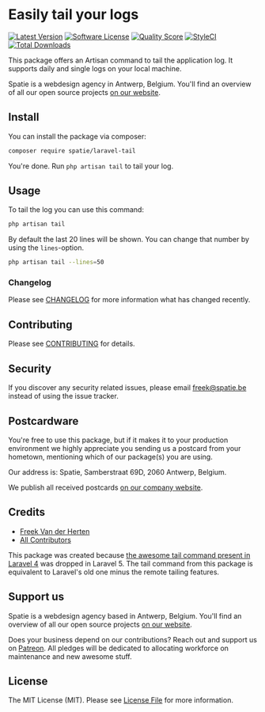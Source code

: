 # Easily tail your logs

[![Latest Version](https://img.shields.io/github/release/spatie/laravel-tail.svg?style=flat-square)](https://github.com/spatie/laravel-tail/releases)
[![Software License](https://img.shields.io/badge/license-MIT-brightgreen.svg?style=flat-square)](LICENSE.md)
[![Quality Score](https://img.shields.io/scrutinizer/g/spatie/laravel-tail.svg?style=flat-square)](https://scrutinizer-ci.com/g/spatie/laravel-tail)
[![StyleCI](https://styleci.io/repos/30608411/shield?branch=master)](https://styleci.io/repos/30608411)
[![Total Downloads](https://img.shields.io/packagist/dt/spatie/laravel-tail.svg?style=flat-square)](https://packagist.org/packages/spatie/laravel-tail)

This package offers an Artisan command to tail the application log. It supports daily and single logs on your local machine.

Spatie is a webdesign agency in Antwerp, Belgium. You'll find an overview of all our open source projects [on our website](https://spatie.be/opensource).

## Install

You can install the package via composer:

``` bash
composer require spatie/laravel-tail
```

You're done. Run `php artisan tail` to tail your log.

## Usage

To tail the log you can use this command:

```bash
php artisan tail
```

By default the last 20 lines will be shown. You can change that number by using the `lines`-option.

```bash
php artisan tail --lines=50
```

### Changelog

Please see [CHANGELOG](CHANGELOG.md) for more information what has changed recently.

## Contributing

Please see [CONTRIBUTING](CONTRIBUTING.md) for details.

## Security

If you discover any security related issues, please email freek@spatie.be instead of using the issue tracker.

## Postcardware

You're free to use this package, but if it makes it to your production environment we highly appreciate you sending us a postcard from your hometown, mentioning which of our package(s) you are using.

Our address is: Spatie, Samberstraat 69D, 2060 Antwerp, Belgium.

We publish all received postcards [on our company website](https://spatie.be/en/opensource/postcards).

## Credits

- [Freek Van der Herten](https://github.com/freekmurze)
- [All Contributors](../../contributors)

This package was created because [the awesome tail command present in Laravel 4](https://github.com/laravel/framework/blob/4.2/src/Illuminate/Foundation/Console/TailCommand.php) was dropped in Laravel 5. The tail command from this package is equivalent to Laravel's old one minus the remote tailing features.

## Support us

Spatie is a webdesign agency based in Antwerp, Belgium. You'll find an overview of all our open source projects [on our website](https://spatie.be/opensource).

Does your business depend on our contributions? Reach out and support us on [Patreon](https://www.patreon.com/spatie). 
All pledges will be dedicated to allocating workforce on maintenance and new awesome stuff.

## License

The MIT License (MIT). Please see [License File](LICENSE.md) for more information.
